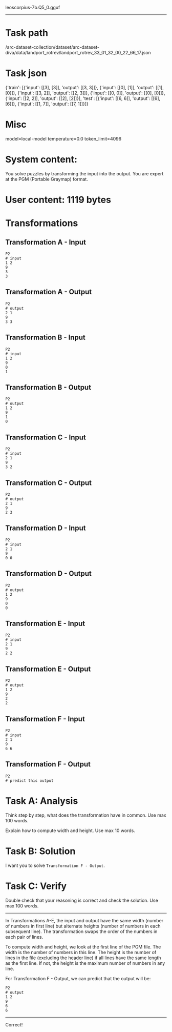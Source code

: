 leoscorpius-7b.Q5_0.gguf

---

# Task path
/arc-dataset-collection/dataset/arc-dataset-diva/data/landport_rotrev/landport_rotrev_33_01_32_00_22_66_17.json

# Task json
{'train': [{'input': [[3], [3]], 'output': [[3, 3]]}, {'input': [[0], [1]], 'output': [[1], [0]]}, {'input': [[3, 2]], 'output': [[2, 3]]}, {'input': [[0, 0]], 'output': [[0], [0]]}, {'input': [[2, 2]], 'output': [[2], [2]]}], 'test': [{'input': [[6, 6]], 'output': [[6], [6]]}, {'input': [[1, 7]], 'output': [[7, 1]]}]}



# Misc
model=local-model
temperature=0.0
token_limit=4096


# System content:
You solve puzzles by transforming the input into the output. You are expert at the PGM (Portable Graymap) format.


# User content: 1119 bytes
# Transformations

## Transformation A - Input

```pgm
P2
# input
1 2
9
3
3
```

## Transformation A - Output

```pgm
P2
# output
2 1
9
3 3
```

## Transformation B - Input

```pgm
P2
# input
1 2
9
0
1
```

## Transformation B - Output

```pgm
P2
# output
1 2
9
1
0
```

## Transformation C - Input

```pgm
P2
# input
2 1
9
3 2
```

## Transformation C - Output

```pgm
P2
# output
2 1
9
2 3
```

## Transformation D - Input

```pgm
P2
# input
2 1
9
0 0
```

## Transformation D - Output

```pgm
P2
# output
1 2
9
0
0
```

## Transformation E - Input

```pgm
P2
# input
2 1
9
2 2
```

## Transformation E - Output

```pgm
P2
# output
1 2
9
2
2
```

## Transformation F - Input

```pgm
P2
# input
2 1
9
6 6
```

## Transformation F - Output

```pgm
P2
# predict this output
```

# Task A: Analysis

Think step by step, what does the transformation have in common. Use max 100 words.

Explain how to compute width and height. Use max 10 words.

# Task B: Solution

I want you to solve `Transformation F - Output`.

# Task C: Verify

Double check that your reasoning is correct and check the solution. Use max 100 words.




---

 In Transformations A-E, the input and output have the same width (number of numbers in first line) but alternate heights (number of numbers in each subsequent line). The transformation swaps the order of the numbers in each pair of lines.

To compute width and height, we look at the first line of the PGM file. The width is the number of numbers in this line. The height is the number of lines in the file (excluding the header line) if all lines have the same length as the first line. If not, the height is the maximum number of numbers in any line.

For Transformation F - Output, we can predict that the output will be:

```pgm
P2
# output
1 2
9
6
6
```

---



Correct!

